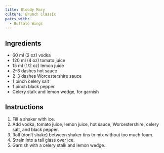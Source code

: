 ```yaml
---
title: Bloody Mary
culture: Brunch Classic
pairs_with:
  - Buffalo Wings
---
```


## Ingredients
- 60 ml (2 oz) vodka
- 120 ml (4 oz) tomato juice
- 15 ml (1/2 oz) lemon juice
- 2–3 dashes hot sauce
- 2–3 dashes Worcestershire sauce
- 1 pinch celery salt
- 1 pinch black pepper
- Celery stalk and lemon wedge, for garnish

## Instructions
1. Fill a shaker with ice.
2. Add vodka, tomato juice, lemon juice, hot sauce, Worcestershire, celery salt, and black pepper.
3. Roll (don’t shake) between shaker tins to mix without too much foam.
4. Strain into a tall glass over ice.
5. Garnish with a celery stalk and lemon wedge.
